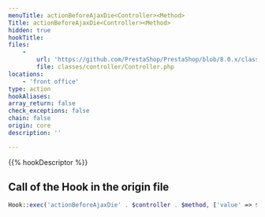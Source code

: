 ```yaml
---
menuTitle: actionBeforeAjaxDie<Controller><Method>
Title: actionBeforeAjaxDie<Controller><Method>
hidden: true
hookTitle: 
files:
    -
        url: 'https://github.com/PrestaShop/PrestaShop/blob/8.0.x/classes/controller/Controller.php'
        file: classes/controller/Controller.php
locations:
    - 'front office'
type: action
hookAliases: 
array_return: false
check_exceptions: false
chain: false
origin: core
description: ''

---
```


{{% hookDescriptor %}}

## Call of the Hook in the origin file

```php
Hook::exec('actionBeforeAjaxDie' . $controller . $method, ['value' => $value])
```
